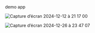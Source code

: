 demo app


![Capture d’écran 2024-12-12 à 21 17 00](https://github.com/user-attachments/assets/eb2ced16-2c05-444e-b211-62af6ec939e8)



![Capture d’écran 2024-12-26 à 23 47 07](https://github.com/user-attachments/assets/d17e77f8-55ab-48f9-858b-6e65e3626408)
